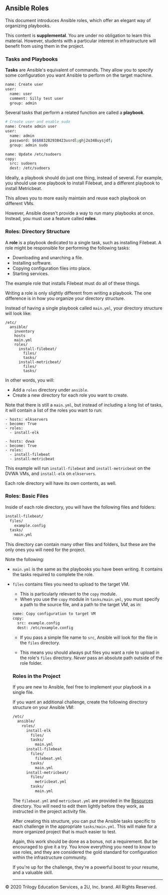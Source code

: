 ## Ansible Roles

This document introduces Ansible roles, which offer an elegant way of organizing playbooks.

This content is **supplemental**. You are under no obligation to learn this material. However, students with a particular interest in infrastructure  will benefit from using them in the project.

### Tasks and Playbooks
**Tasks** are Ansible's equivalent of commands. They allow you to specify some configuration you want Ansible to perform on the target machine.

  ```bash
  name: Create user
  user:
    name: user
    comment: Silly test user
    group: admin
  ```

Several tasks that perform a related function are called a **playbook**.

  ```bash
  # Create user and enable sudo
  name: Create admin user
  user:
    name: admin 
    password: $6$883282938423usrdl;ghj2o348uysjdf;
    group: admin sudo

  name: Update /etc/sudoers
  copy:
    src: sudoers
    dest: /etc/sudoers
  ```

Ideally, a playbook should do just one thing, instead of several. For example, you should use one playbook to install Filebeat, and a different playbook to install Metricbeat.

This allows you to more easily maintain and reuse each playbook on different VMs.

However, Ansible doesn't provide a way to run many playbooks at once. Instead, you must use a feature called **roles**.

### Roles: Directory Structure
A **role** is a playbook dedicated to a single task, such as installing Filebeat. A role might be responsible for performing the following tasks:
- Downloading and unarching a file.
- Installing software.
- Copying configuration files into place.
- Starting services.

The example role that installs Filebeat must do all of these things.

Writing a role is only slightly different from writing a playbook. The one difference is in how you organize your directory structure.

Instead of having a single playbook called `main.yml`, your directory structure will look like:

```
/etc/
  ansible/
    inventory
    hosts
    main.yml
    roles/
      install-filebeat/
        files/
        tasks/
      install-metricbeat/
        files/
        tasks/
```

In other words, you will:
- Add a `roles` directory under `ansible`.
- Create a new directory for each role you want to create.

Note that there is still a `main.yml`, but instead of including a long list of tasks, it will contain a list of the roles you want to run:

```
- hosts: elkservers
- become: True
- roles:
  - install-elk

- hosts: dvwa
- become: True
- roles:
  - install-filebeat
  - install-metricbeat
```

This example will run `install-filebeat` and `install-metricbeat` on the DVWA VMs, and `install-elk` on `elkservers`.

Each role directory will have its own contents, as well.

### Roles: Basic Files
Inside of each role directory, you will have the following files and folders:
 
  ```bash
  install-filebeat/
    files/
      example.config
    tasks/
      main.yml
  ```

This directory can contain many other files and folders, but these are the only ones you will need for the project.

Note the following:
- `main.yml` is the same as the playbooks you have been writing. It contains the tasks required to complete the role.
- `files` contains files you need to upload to the target VM. 
  - This is particularly relevant to the `copy` module. 
  - When you use the `copy` module in `tasks/main.yml`, you must specify a path to the source file, and a path to the target VM, as in:
  ```bash
  name: Copy configuration to target VM
  copy:
    src: example.config
    dest: /etc/example.config
  ```
  - If you pass a simple file name to `src`, Ansible will look for the file in the `files` directory.

  - This means you should always put files you want a role to upload in the role's `files` directory. _Never_ pass an absolute path outside of the role folder.

  ### Roles in the Project
  If you are new to Ansible, feel free to implement your playbook in a single file.

  If you want an additional challenge, create the following directory structure on your Ansible VM:

  ```bash
  /etc/
    ansible/
      roles/
        install-elk
          files/
          tasks/
            main.yml
        install-filebeat
          files/
            filebeat.yml
          tasks/
            main.yml
        install-metricbeat/
          files/
            metricbeat.yml
          tasks/
            main.yml
  ```

  The `filebeat.yml` and `metricbeat.yml` are provided in the [Resources](../Resources) directory. You will need to edit them lightly before they work, as instructed in the project activity file.

  After creating this structure, you can put the Ansible tasks specific to each challenge in the appropriate `tasks/main.yml`. This will make for a more organized project that is much easier to test.

  Again, this work should be done as a bonus, not a requirement. But be encouraged to give it a try. You know everything you need to know to use roles, and they are considered the gold standard for configuration within the infrastructure community. 
  
  If you're up for the challenge, they're a powerful boost to your resume, and a valuable skill.

  ---
© 2020 Trilogy Education Services, a 2U, Inc. brand. All Rights Reserved.
